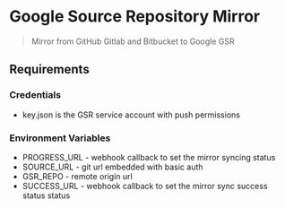 # Google Source Repository Mirror
> Mirror from GitHub Gitlab and Bitbucket to Google GSR

## Requirements

### Credentials
- key.json is the GSR service account with push permissions

### Environment Variables

- PROGRESS_URL - webhook callback to set the mirror syncing status
- SOURCE_URL   - git url embedded with basic auth
- GSR_REPO     - remote origin url
- SUCCESS_URL  - webhook callback to set the mirror sync success status status
